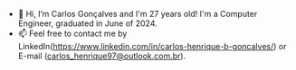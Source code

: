 - 👋 Hi, I’m Carlos Gonçalves and I'm 27 years old! I'm a Computer Engineer, graduated in June of 2024.
- 📫 Feel free to contact me by LinkedIn(https://www.linkedin.com/in/carlos-henrique-b-goncalves/) or E-mail (carlos_henrique97@outlook.com.br).

<!---
goncalves-c97/goncalves-c97 is a ✨ special ✨ repository because its `README.md` (this file) appears on your GitHub profile.
You can click the Preview link to take a look at your changes.
--->
